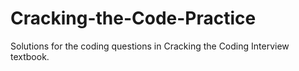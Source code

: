 # Cracking-the-Code-Practice

Solutions for the coding questions in Cracking the Coding Interview textbook.
